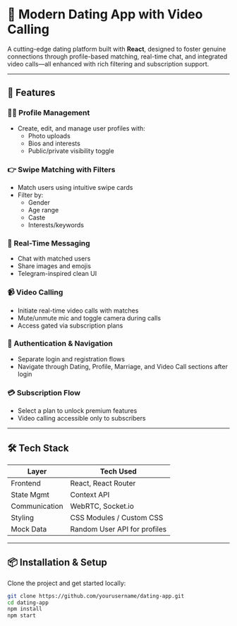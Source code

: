 # 💖 Modern Dating App with Video Calling

A cutting-edge dating platform built with **React**, designed to foster genuine connections through profile-based matching, real-time chat, and integrated video calls—all enhanced with rich filtering and subscription support.

---

## 🚀 Features

### 🧑‍💼 Profile Management
- Create, edit, and manage user profiles with:
  - Photo uploads
  - Bios and interests
  - Public/private visibility toggle

### 👉 Swipe Matching with Filters
- Match users using intuitive swipe cards
- Filter by:
  - Gender
  - Age range
  - Caste
  - Interests/keywords

### 💬 Real-Time Messaging
- Chat with matched users
- Share images and emojis
- Telegram-inspired clean UI

### 📹 Video Calling
- Initiate real-time video calls with matches
- Mute/unmute mic and toggle camera during calls
- Access gated via subscription plans

### 🔐 Authentication & Navigation
- Separate login and registration flows
- Navigate through Dating, Profile, Marriage, and Video Call sections after login

### 💳 Subscription Flow
- Select a plan to unlock premium features
- Video calling accessible only to subscribers

---

## 🛠️ Tech Stack

| Layer         | Tech Used                      |
|--------------|--------------------------------|
| Frontend     | React, React Router            |
| State Mgmt   | Context API                    |
| Communication| WebRTC, Socket.io              |
| Styling      | CSS Modules / Custom CSS       |
| Mock Data    | Random User API for profiles   |

---

## 📦 Installation & Setup

Clone the project and get started locally:

```bash
git clone https://github.com/yourusername/dating-app.git
cd dating-app
npm install
npm start
